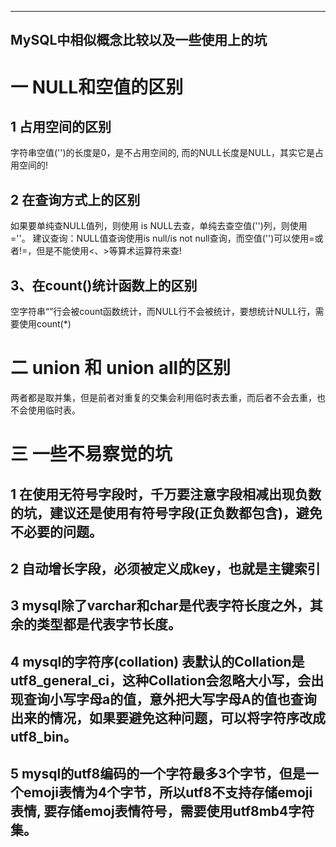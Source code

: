 
---
MySQL中相似概念比较以及一些使用上的坑
---

# 一 NULL和空值的区别
## 1 占用空间的区别
字符串空值('')的长度是0，是不占用空间的, 而的NULL长度是NULL，其实它是占用空间的!

## 2 在查询方式上的区别
如果要单纯查NULL值列，则使用 is NULL去查，单纯去查空值('')列，则使用 =''。
建议查询：NULL值查询使用is null/is not null查询，而空值('')可以使用=或者!=，但是不能使用<、>等算术运算符来查!

## 3、在count()统计函数上的区别
空字符串“”行会被count函数统计，而NULL行不会被统计，要想统计NULL行，需要使用count(*)

# 二 union 和 union all的区别
两者都是取并集，但是前者对重复的交集会利用临时表去重，而后者不会去重，也不会使用临时表。


# 三 一些不易察觉的坑
## 1 在使用无符号字段时，千万要注意字段相减出现负数的坑，建议还是使用有符号字段(正负数都包含)，避免不必要的问题。

## 2 自动增长字段，必须被定义成key，也就是主键索引

## 3 mysql除了varchar和char是代表字符长度之外，其余的类型都是代表字节长度。

## 4 mysql的字符序(collation) 表默认的Collation是utf8_general_ci，这种Collation会忽略大小写，会出现查询小写字母a的值，意外把大写字母A的值也查询出来的情况，如果要避免这种问题，可以将字符序改成utf8_bin。

## 5 mysql的utf8编码的一个字符最多3个字节，但是一个emoji表情为4个字节，所以utf8不支持存储emoji表情, 要存储emoj表情符号，需要使用utf8mb4字符集。